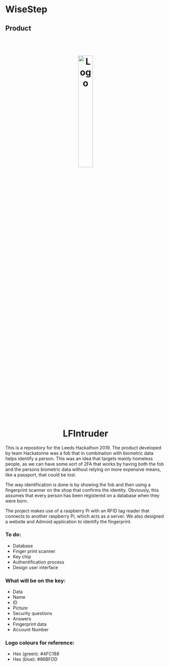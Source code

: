 # WiseStep

## Product

<h1 align="center">
  <br>
  <img src="https://github.com/usamausman/leeds-hackathon/blob/master/html/logo96.png" alt="Logo" width="30%">
  <br>
  LFIntruder
  <br>
</h1>

This is a repository for the Leeds Hackathon 2019. The product developed by team Hackatonne was a fob that in combination with biometric
data helps identify a person. This was an idea that targets mainly homeless people, as we can have some sort of 2FA that works by having
both the fob and the persons biometric data without relying on more expensive means, like a passport, that could be lost.

The way identification is done is by showing the fob and then using a fingerprint scanner on the shop that confirms the identity. Obviously,
this assumes that every person has been registered on a database when they were born.

The project makes use of a raspberry Pi with an RFID tag reader that connects to another raspberry Pi, which acts as a server. We also designed
a website and Adnroid application to identify the fingerprint.

### To do:
- Database
- Finger print scanner
- Key chip
- Authentification process
- Design user interface

### What will be on the key:
- Data
- Name
- ID
- Picture
- Security questions
- Answers
- Fingerprint data
- Account Number

### Logo colours for reference:

- Hex (green): #4FC188
- Hex (blue): #86BFDD
